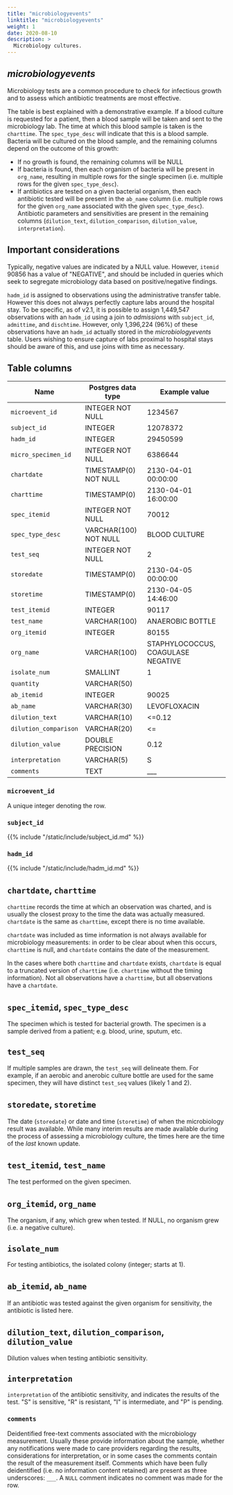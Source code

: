 ```yaml
---
title: "microbiologyevents"
linktitle: "microbiologyevents"
weight: 1
date: 2020-08-10
description: >
  Microbiology cultures.
---
```


## *microbiologyevents*

Microbiology tests are a common procedure to check for infectious growth and to assess which antibiotic treatments are most effective.

The table is best explained with a demonstrative example. If a blood culture is requested for a patient, then a blood sample will be taken and sent to the microbiology lab.
The time at which this blood sample is taken is the `charttime`.
The `spec_type_desc` will indicate that this is a blood sample.
Bacteria will be cultured on the blood sample, and the remaining columns depend on the outcome of this growth:

* If no growth is found, the remaining columns will be NULL
* If bacteria is found, then each organism of bacteria will be present in `org_name`, resulting in multiple rows for the single specimen (i.e. multiple rows for the given `spec_type_desc`).
* If antibiotics are tested on a given bacterial organism, then each antibiotic tested will be present in the `ab_name` column (i.e. multiple rows for the given `org_name` associated with the given `spec_type_desc`). Antibiotic parameters and sensitivities are present in the remaining columns (`dilution_text`, `dilution_comparison`, `dilution_value`, `interpretation`).

## Important considerations

Typically, negative values are indicated by a NULL value. However, `itemid` 90856 has a value of "NEGATIVE", and should be included in queries which seek to segregate microbiology data based on positive/negative findings.

`hadm_id` is assigned to observations using the administrative transfer table. However this does not always perfectly capture labs around the hospital stay.
To be specific, as of v2.1, it is possible to assign 1,449,547 observations with an `hadm_id` using a join to *admissions* with `subject_id`,  `admittime`, and `dischtime`. However, only 1,396,224 (96%) of these observations have an `hadm_id` actually stored in the *microbiologyevents* table. Users wishing to ensure capture of labs proximal to hospital stays should be aware of this, and use joins with time as necessary.

<!--

select 
  count(adm.hadm_id) as num_obs_in_hosp
  , count(me.subject_id) as num_obs_with_subject_id
  , count(me.hadm_id) as num_obs_with_hadm_id
  , count(me.hadm_id)*100.0/count(me.subject_id) as percent_obs_assigned_hadm_id
from hosp.admissions adm
left join hosp.microbiologyevents me
on adm.subject_id = me.subject_id
and me.charttime between adm.admittime and adm.dischtime
WHERE me.subject_id IS NOT NULL;

-->
## Table columns

Name | Postgres data type | Example value
---- | ---- | ----
`microevent_id` | INTEGER NOT NULL | 1234567
`subject_id` | INTEGER | 12078372
`hadm_id` | INTEGER | 29450599
`micro_specimen_id` | INTEGER NOT NULL | 6386644
`chartdate` | TIMESTAMP(0) NOT NULL | 2130-04-01 00:00:00
`charttime` | TIMESTAMP(0) | 2130-04-01 16:00:00
`spec_itemid` | INTEGER NOT NULL | 70012
`spec_type_desc` | VARCHAR(100) NOT NULL | BLOOD CULTURE
`test_seq` | INTEGER NOT NULL | 2
`storedate` | TIMESTAMP(0) | 2130-04-05 00:00:00
`storetime` | TIMESTAMP(0) | 2130-04-05 14:46:00
`test_itemid` | INTEGER | 90117
`test_name` | VARCHAR(100) | ANAEROBIC BOTTLE
`org_itemid` | INTEGER | 80155
`org_name` | VARCHAR(100) | STAPHYLOCOCCUS, COAGULASE NEGATIVE
`isolate_num` | SMALLINT | 1
`quantity` | VARCHAR(50) | 
`ab_itemid` | INTEGER | 90025
`ab_name` | VARCHAR(30) | LEVOFLOXACIN
`dilution_text` | VARCHAR(10) | <=0.12
`dilution_comparison` | VARCHAR(20) | <=
`dilution_value` | DOUBLE PRECISION | 0.12
`interpretation` | VARCHAR(5) | S
`comments` | TEXT | ___

### `microevent_id`

A unique integer denoting the row.

### `subject_id`

{{% include "/static/include/subject_id.md" %}}

### `hadm_id`

{{% include "/static/include/hadm_id.md" %}}

## `chartdate`, `charttime`

`charttime` records the time at which an observation was charted, and is usually the closest proxy to the time the data was actually measured.
`chartdate` is the same as `charttime`, except there is no time available.

`chartdate` was included as time information is not always available for microbiology measurements: in order to be clear about when this occurs, `charttime` is null, and `chartdate` contains the date of the measurement.

In the cases where both `charttime` and `chartdate` exists, `chartdate` is equal to a truncated version of `charttime` (i.e. `charttime` without the timing information). Not all observations have a `charttime`, but all observations have a `chartdate`.

## `spec_itemid`, `spec_type_desc`

The specimen which is tested for bacterial growth.
The specimen is a sample derived from a patient; e.g. blood, urine, sputum, etc.

## `test_seq`

If multiple samples are drawn, the `test_seq` will delineate them. For example, if an aerobic and anerobic culture bottle are used for the same specimen, they will have distinct `test_seq` values (likely 1 and 2).

## `storedate`, `storetime`

The date (`storedate`) or date and time (`storetime`) of when the microbiology result was available. While many interim results are made available during the process of assessing a microbiology culture, the times here are the time of the *last* known update.

## `test_itemid`, `test_name`

The test performed on the given specimen.

## `org_itemid`, `org_name`

The organism, if any, which grew when tested. If NULL, no organism grew (i.e. a negative culture).

## `isolate_num`

For testing antibiotics, the isolated colony (integer; starts at 1).

## `ab_itemid`, `ab_name`

If an antibiotic was tested against the given organism for sensitivity, the antibiotic is listed here.

## `dilution_text`, `dilution_comparison`, `dilution_value`

Dilution values when testing antibiotic sensitivity.

## `interpretation`

`interpretation` of the antibiotic sensitivity, and indicates the results of the test. "S" is sensitive, "R" is resistant, "I" is intermediate, and "P" is pending.

### `comments`

Deidentified free-text comments associated with the microbiology measurement. Usually these provide information about the sample, whether any notifications were made to care providers regarding the results, considerations for interpretation, or in some cases the comments contain the result of the measurement itself. Comments which have been fully deidentified (i.e. no information content retained) are present as three underscores: `___`. A `NULL` comment indicates no comment was made for the row.
